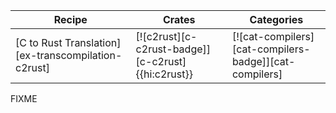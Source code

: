 | Recipe | Crates | Categories |
|---|---|---|
| [C to Rust Translation][ex-transcompilation-c2rust] | [![c2rust][c-c2rust-badge]][c-c2rust]{{hi:c2rust}} | [![cat-compilers][cat-compilers-badge]][cat-compilers]  |

<div class="hidden">
FIXME
</div>
